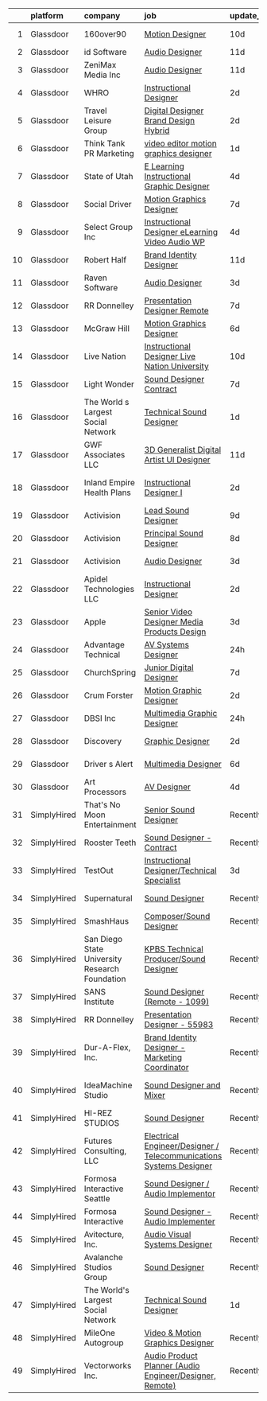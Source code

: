 

|    | platform    | company                                        | job                                                                                                                                                                                                                                                                                                                                                                                                                                                                                                                                                                                                                                                                                                                                                                                                                                                                                                                                                               | update_time   | location             |
|---:|:------------|:-----------------------------------------------|:------------------------------------------------------------------------------------------------------------------------------------------------------------------------------------------------------------------------------------------------------------------------------------------------------------------------------------------------------------------------------------------------------------------------------------------------------------------------------------------------------------------------------------------------------------------------------------------------------------------------------------------------------------------------------------------------------------------------------------------------------------------------------------------------------------------------------------------------------------------------------------------------------------------------------------------------------------------|:--------------|:---------------------|
|  1 | Glassdoor   | 160over90                                      | [Motion Designer](https://www.glassdoor.com/partner/jobListing.htm?pos=118&ao=1136043&s=58&guid=00000181bda9a1f28e82193df190fa17&src=GD_JOB_AD&t=SR&vt=w&cs=1_1b2dbe65&cb=1656744420111&jobListingId=1007955295559&jrtk=3-0-1g6uqj8go2g8m001-1g6uqj8h6k61s800-3c281d9384133fed-)                                                                                                                                                                                                                                                                                                                                                                                                                                                                                                                                                                                                                                                                                  | 10d           | New York, NY         |
|  2 | Glassdoor   | id Software                                    | [Audio Designer](https://www.glassdoor.com/partner/jobListing.htm?pos=112&ao=1136043&s=58&guid=00000181bda9a1f28e82193df190fa17&src=GD_JOB_AD&t=SR&vt=w&cs=1_15c16ba3&cb=1656744420110&jobListingId=1007951566564&jrtk=3-0-1g6uqj8go2g8m001-1g6uqj8h6k61s800-1d16e9cbfe861356-)                                                                                                                                                                                                                                                                                                                                                                                                                                                                                                                                                                                                                                                                                   | 11d           | Dallas, TX           |
|  3 | Glassdoor   | ZeniMax Media Inc                              | [Audio Designer](https://www.glassdoor.com/partner/jobListing.htm?pos=123&ao=1136043&s=58&guid=00000181bda9a1f28e82193df190fa17&src=GD_JOB_AD&t=SR&vt=w&cs=1_bd1e87dd&cb=1656744420111&jobListingId=1007952605702&jrtk=3-0-1g6uqj8go2g8m001-1g6uqj8h6k61s800-25d1097e1aec9875-)                                                                                                                                                                                                                                                                                                                                                                                                                                                                                                                                                                                                                                                                                   | 11d           | Dallas, TX           |
|  4 | Glassdoor   | WHRO                                           | [Instructional Designer](https://www.glassdoor.com/partner/jobListing.htm?pos=122&ao=1136043&s=58&guid=00000181bda9a1f28e82193df190fa17&src=GD_JOB_AD&t=SR&vt=w&cs=1_05873f91&cb=1656744420111&jobListingId=1007971431373&jrtk=3-0-1g6uqj8go2g8m001-1g6uqj8h6k61s800-ee1c5b8f6d427c8b-)                                                                                                                                                                                                                                                                                                                                                                                                                                                                                                                                                                                                                                                                           | 2d            | Norfolk, VA          |
|  5 | Glassdoor   | Travel   Leisure Group                         | [Digital Designer  Brand Design  Hybrid ](https://www.glassdoor.com/partner/jobListing.htm?pos=129&ao=1136043&s=58&guid=00000181bda9a1f28e82193df190fa17&src=GD_JOB_AD&t=SR&vt=w&cs=1_96788727&cb=1656744420112&jobListingId=1007971771608&jrtk=3-0-1g6uqj8go2g8m001-1g6uqj8h6k61s800-4c065331f9a96d73-)                                                                                                                                                                                                                                                                                                                                                                                                                                                                                                                                                                                                                                                          | 2d            | Orlando, FL          |
|  6 | Glassdoor   | Think Tank PR   Marketing                      | [video editor motion graphics designer](https://www.glassdoor.com/partner/jobListing.htm?pos=125&ao=1136043&s=58&guid=00000181bda9a1f28e82193df190fa17&src=GD_JOB_AD&t=SR&vt=w&cs=1_b5882839&cb=1656744420111&jobListingId=1007972847759&jrtk=3-0-1g6uqj8go2g8m001-1g6uqj8h6k61s800-592c590467374c4d-)                                                                                                                                                                                                                                                                                                                                                                                                                                                                                                                                                                                                                                                            | 1d            | Saint Louis, MO      |
|  7 | Glassdoor   | State of Utah                                  | [E Learning Instructional Graphic Designer](https://www.glassdoor.com/partner/jobListing.htm?pos=110&ao=1136043&s=58&guid=00000181bda9a1f28e82193df190fa17&src=GD_JOB_AD&t=SR&vt=w&cs=1_ea2a50d1&cb=1656744420110&jobListingId=1007967268443&jrtk=3-0-1g6uqj8go2g8m001-1g6uqj8h6k61s800-12582fb7fc60c516-)                                                                                                                                                                                                                                                                                                                                                                                                                                                                                                                                                                                                                                                        | 4d            | Salt Lake City, UT   |
|  8 | Glassdoor   | Social Driver                                  | [Motion Graphics Designer](https://www.glassdoor.com/partner/jobListing.htm?pos=119&ao=1136043&s=58&guid=00000181bda9a1f28e82193df190fa17&src=GD_JOB_AD&t=SR&vt=w&ea=1&cs=1_61b843b5&cb=1656744420111&jobListingId=1007962710802&jrtk=3-0-1g6uqj8go2g8m001-1g6uqj8h6k61s800-22e8963ec53134fe-)                                                                                                                                                                                                                                                                                                                                                                                                                                                                                                                                                                                                                                                                    | 7d            | New York, NY         |
|  9 | Glassdoor   | Select Group Inc                               | [Instructional Designer  eLearning  Video Audio    WP](https://www.glassdoor.com/partner/jobListing.htm?pos=104&ao=1110586&s=58&guid=00000181bda9a1f28e82193df190fa17&src=GD_JOB_AD&t=SR&vt=w&ea=1&cs=1_31539d8c&cb=1656744420109&jobListingId=1007965743112&cpc=BA15C3E50D27FFE8&jrtk=3-0-1g6uqj8go2g8m001-1g6uqj8h6k61s800-975253586d041dc0--6NYlbfkN0Bcn-ADAbRvyrq3DH3YqD1gQOSfU_zTPvvfh0XXiz3pBAa41gXbEVBKQgVaXyt5edISc9bqP53tRPLteqUh4QwbmKEwD0Ly9LIynFhKlkBBOX1urAMP3goMqmB7FsCw1DJLToJjJKgdA2XxFUBlOvaRm9kvNxg5nSULJZu9Z2BIzm6NqSMg2xrFw2nxWrzrxmUVzEZxB0_aOV5jB3AQgDbl9c0JdIARGtQxap2SjowEWrhwhvlk0c6rVdsj67eHFKw68pw8KAA9AYIso2dJ8r3axu2gtJ3Fj21-wiWHatxWzlBBdmHtFuncNaUTmlxlr6-NM9h7hrSvznec4uOF4BiWvkqqsmSlWM8QdIk4o_7-VnfmGozbdFGwM8-l0INhPNUv6dhC2zk-HQWBTzVHzXcnd5Ny5BpKqzJxHmDxgPfrPxn40f8mm1YO_yI3YZa9glBjIYjyDuK2Nw-SnRo3kIKnbJOU6kxbK6f7jsNmLi5YgwHN0-_id-YSenfbcfOrbRc%3D)                                                                     | 4d            | White Plains, NY     |
| 10 | Glassdoor   | Robert Half                                    | [Brand Identity Designer](https://www.glassdoor.com/partner/jobListing.htm?pos=107&ao=1110586&s=58&guid=00000181bda9a1f28e82193df190fa17&src=GD_JOB_AD&t=SR&vt=w&ea=1&cs=1_75cd7a43&cb=1656744420110&jobListingId=1007951648276&cpc=9908D8D4413DBB8A&jrtk=3-0-1g6uqj8go2g8m001-1g6uqj8h6k61s800-1ede649e6a58b7cb--6NYlbfkN0CpzDdaQkua3np5pkmj49lKioZwmwxQ-yx5plwbYmV_M1N0TAEqFh9qBSQddGPhXeYsPwwpObkc12_qfuuui8Zfx-BvqhVCXrG6xT8BdiJ-OKSvAtP6KWW8jfsP1M9DqSk2a5VXaHGR5yJ46Q56vtyFDEw-XiAVMBpDv51XshwDm7_06TwkJwC4wUUkFWSkSyduGXffbZQijWIxbQ4le9_l1HXlJLf1e419sE59QvG29E86BPeqjQSquF3LdSLCeb81Tjl9IB1a72VPGPnLL07Kuz0N2I3N4AUd7brY3Yq75q5H2x4Zh8CNknvE-DIxyjk4hQYUe1NvMV_-d3rp9vDbHtt9HTiO8I56lACbnRfsDbW5Gjx-M1CcrODeqI6JuNWz51Qf6MVG7F2KgNsO46YzKSxjWLfd2aT0DyCgd0A5R45pIXLilDVtGSnH682BDa9ngyDDG9gZUA0PHdpAqGzZ9ede-2YHs8e8jAU4CHetTticZDw8lwqB)                                                                                                                | 11d           | Hartford, CT         |
| 11 | Glassdoor   | Raven Software                                 | [Audio Designer](https://www.glassdoor.com/partner/jobListing.htm?pos=120&ao=1136043&s=58&guid=00000181bda9a1f28e82193df190fa17&src=GD_JOB_AD&t=SR&vt=w&cs=1_b883d5a0&cb=1656744420111&jobListingId=1007969593675&jrtk=3-0-1g6uqj8go2g8m001-1g6uqj8h6k61s800-9640e0c5fced2b6a-)                                                                                                                                                                                                                                                                                                                                                                                                                                                                                                                                                                                                                                                                                   | 3d            | Middleton, WI        |
| 12 | Glassdoor   | RR Donnelley                                   | [Presentation Designer  Remote ](https://www.glassdoor.com/partner/jobListing.htm?pos=113&ao=1136043&s=58&guid=00000181bda9a1f28e82193df190fa17&src=GD_JOB_AD&t=SR&vt=w&cs=1_b60de366&cb=1656744420110&jobListingId=1007962791525&jrtk=3-0-1g6uqj8go2g8m001-1g6uqj8h6k61s800-13467501708e5273-)                                                                                                                                                                                                                                                                                                                                                                                                                                                                                                                                                                                                                                                                   | 7d            | Phoenix, AZ          |
| 13 | Glassdoor   | McGraw Hill                                    | [Motion Graphics Designer](https://www.glassdoor.com/partner/jobListing.htm?pos=130&ao=1136043&s=58&guid=00000181bda9a1f28e82193df190fa17&src=GD_JOB_AD&t=SR&vt=w&cs=1_83c92394&cb=1656744420112&jobListingId=1007963055281&jrtk=3-0-1g6uqj8go2g8m001-1g6uqj8h6k61s800-846076449b1b3a8d-)                                                                                                                                                                                                                                                                                                                                                                                                                                                                                                                                                                                                                                                                         | 6d            | Columbus, OH         |
| 14 | Glassdoor   | Live Nation                                    | [Instructional Designer  Live Nation University](https://www.glassdoor.com/partner/jobListing.htm?pos=126&ao=1136043&s=58&guid=00000181bda9a1f28e82193df190fa17&src=GD_JOB_AD&t=SR&vt=w&cs=1_99cc90ef&cb=1656744420111&jobListingId=1007954872096&jrtk=3-0-1g6uqj8go2g8m001-1g6uqj8h6k61s800-9f8dfff7ef9ec9c7-)                                                                                                                                                                                                                                                                                                                                                                                                                                                                                                                                                                                                                                                   | 10d           | Beverly Hills, CA    |
| 15 | Glassdoor   | Light   Wonder                                 | [Sound Designer  Contract ](https://www.glassdoor.com/partner/jobListing.htm?pos=109&ao=1136043&s=58&guid=00000181bda9a1f28e82193df190fa17&src=GD_JOB_AD&t=SR&vt=w&cs=1_2715cb0e&cb=1656744420110&jobListingId=1007961853496&jrtk=3-0-1g6uqj8go2g8m001-1g6uqj8h6k61s800-c2ee6d43b866f529-)                                                                                                                                                                                                                                                                                                                                                                                                                                                                                                                                                                                                                                                                        | 7d            | Las Vegas, NV        |
| 16 | Glassdoor   | The World s Largest Social Network             | [Technical Sound Designer](https://www.glassdoor.com/partner/jobListing.htm?pos=103&ao=1110586&s=58&guid=00000181bda9a1f28e82193df190fa17&src=GD_JOB_AD&t=SR&vt=w&ea=1&cs=1_96b5ae22&cb=1656744420109&jobListingId=1007975397731&cpc=4F748F1840550ABC&jrtk=3-0-1g6uqj8go2g8m001-1g6uqj8h6k61s800-7798c1684c08ebff--6NYlbfkN0DSgjPPcnEdvoK3uuxfISLALE6pB1FR7YSHOr_tSg5_QGIhoz_2VqUepdcKLBLI_zSL88PC2MXrQ3rseRMVR7SU6VOvV5KtlWvzy2j9SNil6n51lFnTFH--Zg7YZPdcqYWYMGpai0Uim42DYnnHMXA5COVZVXmPFZZI-5I-p71D9nrKVMwQnTX8N9SMtt5nJSRKMARXhHulXI-8qZW0s2Il4CbJqqid0BkkDbwFvHj6LjGAta3NH8vEpUHtw17SJLsJxteOULUa8YCuOC1ob-93c4QNY4h4bUMkisKn2sio12ggYbNMcjUJgXtSF0m0zSMpdT-NpeCodd72pgjsVAbzwtJmPCZk-m6sHWjxa0ok6pjkcZZMRpPu3oBJUX6IIldR0ksXyTRn751qy1wVd8AsF_YWZN13dlHWMtd6ayE1uxMk_x3JbHE1dny5dN2xkL4sePdpzkMaw05sjh2GuUX7g5_udGIXM3yyfr_Z3cS62QoUYv0qrLmwoJZohMCgaroPRpjVCs8CllvnMlBr1dJUIWr_jEHhNPUnu9p8UUGv6ZYOV6wrbn2UlJE7_PsTX5Bj8KNdH-eV3fZu0iLLa-xMyCm-LiR_Bew%3D) | 1d            | Boston, MA           |
| 17 | Glassdoor   | GWF Associates  LLC                            | [3D Generalist   Digital Artist   UI Designer](https://www.glassdoor.com/partner/jobListing.htm?pos=102&ao=1110586&s=58&guid=00000181bda9a1f28e82193df190fa17&src=GD_JOB_AD&t=SR&vt=w&ea=1&cs=1_a8798643&cb=1656744420109&jobListingId=1007952130788&cpc=C0FAF87ADD587446&jrtk=3-0-1g6uqj8go2g8m001-1g6uqj8h6k61s800-1eda58a828a17668--6NYlbfkN0CiXlXD9X9KmMK7S-b5IcFBvVIey8Qr_VUnbo48CIz6WJxcsPNedoVLxbQy0RY0Lidptp5NGocL8OX0ODZlzCLgTilX6ZB0L8kFbzpvH1XAwZc-xzKt2cJRbdstjnIETRcz6k3J6virBqg127M44_l9Tc3nZfDfHnWPDH2zyMWaLtQQPJtcsiC-plWyJS2Y1Xoml6rJMQgR7-loUVsChfs20kAlMcs3fYq0ZwvV-Wa3snmp-twSUAqv6beIhXe4muXZKvtFmpeKRqmp5MepQ_t03LUNje-RIqXPuzR-Xdo9iawOr_-UKdQvqdHbIgdj9d1aL2keiueDJK8dj49XbJhmbnfvpemxqALd-v-1y7-jb6CAljW8ihZ-gq3vVK6WVANhcNAjBG8CBs06dddbyWu8KdpfKg60XGoQ-xxpFrunke-t72KN7Klrdh33C11GFrhh7tI_xtHkBVpHBiKNisfyEN490P1ElZVV103-JseqtvEyCBQhGDoPuJta1IjVFNHOmQV6ABAhfz2FjUKo4SQJZ6vcgj0HoPbImA3lbd9hLzpa8mPWqxOc)                           | 11d           | Tinton Falls, NJ     |
| 18 | Glassdoor   | Inland Empire Health Plans                     | [Instructional Designer I](https://www.glassdoor.com/partner/jobListing.htm?pos=121&ao=1136043&s=58&guid=00000181bda9a1f28e82193df190fa17&src=GD_JOB_AD&t=SR&vt=w&cs=1_ba4879a6&cb=1656744420111&jobListingId=1007971862315&jrtk=3-0-1g6uqj8go2g8m001-1g6uqj8h6k61s800-856b4a27cb367eae-)                                                                                                                                                                                                                                                                                                                                                                                                                                                                                                                                                                                                                                                                         | 2d            | Rancho Cucamonga, CA |
| 19 | Glassdoor   | Activision                                     | [Lead Sound Designer](https://www.glassdoor.com/partner/jobListing.htm?pos=117&ao=1136043&s=58&guid=00000181bda9a1f28e82193df190fa17&src=GD_JOB_AD&t=SR&vt=w&cs=1_c47e399f&cb=1656744420111&jobListingId=1007958272321&jrtk=3-0-1g6uqj8go2g8m001-1g6uqj8h6k61s800-7843e4f95607d2a3-)                                                                                                                                                                                                                                                                                                                                                                                                                                                                                                                                                                                                                                                                              | 9d            | Foster City, CA      |
| 20 | Glassdoor   | Activision                                     | [Principal Sound Designer](https://www.glassdoor.com/partner/jobListing.htm?pos=116&ao=1136043&s=58&guid=00000181bda9a1f28e82193df190fa17&src=GD_JOB_AD&t=SR&vt=w&cs=1_13687d5b&cb=1656744420111&jobListingId=1007960228726&jrtk=3-0-1g6uqj8go2g8m001-1g6uqj8h6k61s800-1f66d48a6033ba86-)                                                                                                                                                                                                                                                                                                                                                                                                                                                                                                                                                                                                                                                                         | 8d            | Foster City, CA      |
| 21 | Glassdoor   | Activision                                     | [Audio Designer](https://www.glassdoor.com/partner/jobListing.htm?pos=111&ao=1136043&s=58&guid=00000181bda9a1f28e82193df190fa17&src=GD_JOB_AD&t=SR&vt=w&cs=1_6b7e161f&cb=1656744420110&jobListingId=1007969460398&jrtk=3-0-1g6uqj8go2g8m001-1g6uqj8h6k61s800-7c373c23d77b92fb-)                                                                                                                                                                                                                                                                                                                                                                                                                                                                                                                                                                                                                                                                                   | 3d            | Middleton, WI        |
| 22 | Glassdoor   | Apidel Technologies LLC                        | [Instructional Designer](https://www.glassdoor.com/partner/jobListing.htm?pos=106&ao=1110586&s=58&guid=00000181bda9a1f28e82193df190fa17&src=GD_JOB_AD&t=SR&vt=w&ea=1&cs=1_31f88c77&cb=1656744420110&jobListingId=1007971104086&cpc=8795CF9063CD573D&jrtk=3-0-1g6uqj8go2g8m001-1g6uqj8h6k61s800-583f81cd50bf5307--6NYlbfkN0C-xuqgdbktDILJoi_o42Ntwte-sxNwJl4lq25EOjgqY9QdTvxhiZuU73FoiVdnOk67AFNhSwXEKeU8VomMq9-WoAYp5zjqkcrAK-K0vaxqpFj3po317ALNWRDpIE85n8UwQeVoqazViByOJpOpVErO53en1PsjkDvOr-T8nMu9ZjIddfBnI6ABy1L6psMvJJIIGPIDbmc6iF4UAm1nI5CFJn29H3YBlKDdv_UB-whcBE3cTsyMr32w4hQowJh6KNj1dtcdnMQ-D4_E0eDgZ53YT3tY7LzkU9hTnpLmyXn_0RSWRdB_PEC63xTEgVI2CfPBRBMcrrKhntFLiFDNVcE7FY1rzInU_NLTaeE38LOaTY5QSbZRBI6CP9IlPIpfz-1S2bN0htknMMgNfkcq8ztdRM31lEoXjgA7V7870PVwK0n6zrPX861s6TzXgv1Iju9H8AeHRV2R_sI98BfyR0Dz_6jNH3TshUYm32J64nz1skhL5Y2QBcqVsjrck308siO7wIG-eiOTtg%3D%3D)                                                                                     | 2d            | Chandler, AZ         |
| 23 | Glassdoor   | Apple                                          | [Senior Video Designer  Media Products Design](https://www.glassdoor.com/partner/jobListing.htm?pos=114&ao=1136043&s=58&guid=00000181bda9a1f28e82193df190fa17&src=GD_JOB_AD&t=SR&vt=w&cs=1_f1ae604d&cb=1656744420110&jobListingId=1007968251103&jrtk=3-0-1g6uqj8go2g8m001-1g6uqj8h6k61s800-a25ec4cb75015387-)                                                                                                                                                                                                                                                                                                                                                                                                                                                                                                                                                                                                                                                     | 3d            | Culver City, CA      |
| 24 | Glassdoor   | Advantage Technical                            | [AV Systems Designer](https://www.glassdoor.com/partner/jobListing.htm?pos=105&ao=1110586&s=58&guid=00000181bda9a1f28e82193df190fa17&src=GD_JOB_AD&t=SR&vt=w&ea=1&cs=1_d024b27b&cb=1656744420110&jobListingId=1007977363508&cpc=44CD5376B8534B8F&jrtk=3-0-1g6uqj8go2g8m001-1g6uqj8h6k61s800-0d648a499f3c8bd0--6NYlbfkN0CQRQ3eiV4YWjrRS1ho7HVQ9JO8v6Fb3eU0yDOJbdOiEguntuRlpE4-_N6DYLNj-GqhBku8oZcW0HlUxZShoWJeeNFdMJsRJTbJyn-3XNHA3Zd9y2JV5V6xqLj5pIjmG6U3qU12DkOy4CPo6EKOnw8P-y1TlN935dvuYLJ3GZWAg2HNaokxc-Ji1kuRtTAUjaAckFlOjWjz6Wcm79kNF25Usyo6iAqg_zFuQbMRQMsUJWkr7AceNY1DlGUv-TMGMgYvUXtyPv80PZRA25WMYzjtqMJnpAnzEVgJuNU4qxqZiaslMxamiRjPLC9OWtsey__OjR-trJDYKr59HZGBzkvbSsq0EulBs-MpSGAKq0iaWPNhTSvKQ92OY2Oy3k4OWfNcCD-ARfUqs8NIvReafYZchG2VPUjz_bZHN03T1jBGUTiufcOLcctcuTsgRn5NOtcK4QWTrh8T5Dz5yQaL2t52SNMzJLbBXYrqD_QFnTsZEhMOq3YQZMcQfknuNLGHsRSRml0qZXA6gtmakcvEiSz94Uk4vZHvFviqZMobXJNNVb6Soo2LA984)                                                    | 24h           | La Mirada, CA        |
| 25 | Glassdoor   | ChurchSpring                                   | [Junior Digital Designer](https://www.glassdoor.com/partner/jobListing.htm?pos=108&ao=1136043&s=58&guid=00000181bda9a1f28e82193df190fa17&src=GD_JOB_AD&t=SR&vt=w&ea=1&cs=1_cbcbe4de&cb=1656744420110&jobListingId=1007961741486&jrtk=3-0-1g6uqj8go2g8m001-1g6uqj8h6k61s800-7ddb821e6466d333-)                                                                                                                                                                                                                                                                                                                                                                                                                                                                                                                                                                                                                                                                     | 7d            | Remote               |
| 26 | Glassdoor   | Crum   Forster                                 | [Motion Graphic Designer](https://www.glassdoor.com/partner/jobListing.htm?pos=128&ao=1136043&s=58&guid=00000181bda9a1f28e82193df190fa17&src=GD_JOB_AD&t=SR&vt=w&cs=1_c887ea76&cb=1656744420112&jobListingId=1007970803918&jrtk=3-0-1g6uqj8go2g8m001-1g6uqj8h6k61s800-9dd0e86b35f54af0-)                                                                                                                                                                                                                                                                                                                                                                                                                                                                                                                                                                                                                                                                          | 2d            | Ohio                 |
| 27 | Glassdoor   | DBSI  Inc                                      | [Multimedia Graphic Designer](https://www.glassdoor.com/partner/jobListing.htm?pos=101&ao=1110586&s=58&guid=00000181bda9a1f28e82193df190fa17&src=GD_JOB_AD&t=SR&vt=w&ea=1&cs=1_075dfb95&cb=1656744420109&jobListingId=1007977612107&cpc=7E69D0A57279CD4B&jrtk=3-0-1g6uqj8go2g8m001-1g6uqj8h6k61s800-ab8cb408dc8ec8ee--6NYlbfkN0Cd5ZvLdai7cR0fypH5_WiGezUQesq24dbKuF0ly35ya5O8NkFj-qrjHekX1qTEaujUQz7JzP0u73o11OglWDU9juGNe-SK2whTqe1itlkyB7FVMauAdYzCeErfPuy-469n-_Fr4tmTISR6fSRpJ3_MBKRwKQfSoUHqi2pSF-JZo4_hsf3xWMg6kvfyst4yhDdWkgAkS2E0vbA9KdMygthzKCe90HOHwfCo9MxyUv6kBvpLjlcg39pVKJXl76CYDVrkkWkW3I-walJQPxjY_Ly9p-aTyWwOAH3_p6CNLqORHCwu58Bhue5ESZW5wOJWcl7ioWWjGIXLcMetB-OPdjVh9bjc1144_oRih8KiF_PexMv1xcEm2s5FEF7ypnDaaiKrYQeBaDDsP-cSn1MUDYxria5UiLuANa7LmGjA7wHxX3fYB3nDMDVysK8YOnmYlWS47FQPMjsilGbtxGkajwwFT6i5laX1Ohdk0qy0Z-JoWCdIrlWHFvUYFnMtKWZVmmUFeC56mOtj6g%3D%3D)                                                                                | 24h           | Chandler, AZ         |
| 28 | Glassdoor   | Discovery                                      | [Graphic Designer](https://www.glassdoor.com/partner/jobListing.htm?pos=115&ao=1136043&s=58&guid=00000181bda9a1f28e82193df190fa17&src=GD_JOB_AD&t=SR&vt=w&ea=1&cs=1_2bf1157f&cb=1656744420111&jobListingId=1007970829026&jrtk=3-0-1g6uqj8go2g8m001-1g6uqj8h6k61s800-3260284daed292f5-)                                                                                                                                                                                                                                                                                                                                                                                                                                                                                                                                                                                                                                                                            | 2d            | New York, NY         |
| 29 | Glassdoor   | Driver s Alert                                 | [Multimedia Designer](https://www.glassdoor.com/partner/jobListing.htm?pos=124&ao=1136043&s=58&guid=00000181bda9a1f28e82193df190fa17&src=GD_JOB_AD&t=SR&vt=w&ea=1&cs=1_3f5c1b75&cb=1656744420111&jobListingId=1007963223008&jrtk=3-0-1g6uqj8go2g8m001-1g6uqj8h6k61s800-2c03edc6f18e9dc3-)                                                                                                                                                                                                                                                                                                                                                                                                                                                                                                                                                                                                                                                                         | 6d            | Nashville, TN        |
| 30 | Glassdoor   | Art Processors                                 | [AV Designer](https://www.glassdoor.com/partner/jobListing.htm?pos=127&ao=1136043&s=58&guid=00000181bda9a1f28e82193df190fa17&src=GD_JOB_AD&t=SR&vt=w&ea=1&cs=1_4fc147e8&cb=1656744420111&jobListingId=1007967357069&jrtk=3-0-1g6uqj8go2g8m001-1g6uqj8h6k61s800-c82ea908b8b6a1b5-)                                                                                                                                                                                                                                                                                                                                                                                                                                                                                                                                                                                                                                                                                 | 4d            | New York, NY         |
| 31 | SimplyHired | That's No Moon Entertainment                   | [Senior Sound Designer](https://www.simplyhired.com/job/HAIZITV3eJRvAwlCAtjPXxFb-x6pdgRSjiUpE-qaQOkB9WpwIm4h0Q?q=sound+designer)                                                                                                                                                                                                                                                                                                                                                                                                                                                                                                                                                                                                                                                                                                                                                                                                                                  | Recently      | Los Angeles, CA      |
| 32 | SimplyHired | Rooster Teeth                                  | [Sound Designer - Contract](https://www.simplyhired.com/job/9KdiR85ZI2gR9N4RdhD9EExQNXWroZraddVjovjDND8QUzOK69wDOQ?q=sound+designer)                                                                                                                                                                                                                                                                                                                                                                                                                                                                                                                                                                                                                                                                                                                                                                                                                              | Recently      | Austin, TX           |
| 33 | SimplyHired | TestOut                                        | [Instructional Designer/Technical Specialist](https://www.simplyhired.com/job/gUrhpdit_yuSDW56L8jopt1E9i--3ff4HJ_dcZYX3bWQNWW9OEc7ig?q=sound+designer)                                                                                                                                                                                                                                                                                                                                                                                                                                                                                                                                                                                                                                                                                                                                                                                                            | 3d            | Pleasant Grove, UT   |
| 34 | SimplyHired | Supernatural                                   | [Sound Designer](https://www.simplyhired.com/job/5D0f_UMi6LJPtiqm_toq4mJLszAsmT5fReCL93NEtxLGohoQEX5RFw?q=sound+designer)                                                                                                                                                                                                                                                                                                                                                                                                                                                                                                                                                                                                                                                                                                                                                                                                                                         | Recently      | Los Angeles, CA      |
| 35 | SimplyHired | SmashHaus                                      | [Composer/Sound Designer](https://www.simplyhired.com/job/5TV44fqNq9OE9PTw8D83ASmeufu-2onYgJ8O5l4Y0t9TzOHHgUVKrQ?q=sound+designer)                                                                                                                                                                                                                                                                                                                                                                                                                                                                                                                                                                                                                                                                                                                                                                                                                                | Recently      | Remote               |
| 36 | SimplyHired | San Diego State University Research Foundation | [KPBS Technical Producer/Sound Designer](https://www.simplyhired.com/job/VSycAS3T0QxIBgCqrb-0WeaHyAeO4RoQPlpkQtMGdq8D6eLIAilSTA?q=sound+designer)                                                                                                                                                                                                                                                                                                                                                                                                                                                                                                                                                                                                                                                                                                                                                                                                                 | Recently      | San Diego, CA        |
| 37 | SimplyHired | SANS Institute                                 | [Sound Designer (Remote - 1099)](https://www.simplyhired.com/job/l5XtJmV5Za5NPAoCY67pJ8osv7Dd9cygFT5KvUQHRZZ5LCw9cI7qOA?q=sound+designer)                                                                                                                                                                                                                                                                                                                                                                                                                                                                                                                                                                                                                                                                                                                                                                                                                         | Recently      | Bethesda, MD         |
| 38 | SimplyHired | RR Donnelley                                   | [Presentation Designer - 55983](https://www.simplyhired.com/job/nzNGc13izzY73sBqAJfiC6LMZpqM2ug1TTgdTTeV3PfiJisVJpF4mg?q=sound+designer)                                                                                                                                                                                                                                                                                                                                                                                                                                                                                                                                                                                                                                                                                                                                                                                                                          | Recently      | Phoenix, AZ          |
| 39 | SimplyHired | Dur-A-Flex, Inc.                               | [Brand Identity Designer - Marketing Coordinator](https://www.simplyhired.com/job/R64jRkQkz5c4uAjoUHoVIXUUGZsCSy6n0isNMLlA2kzi3aMM4c-LOw?q=sound+designer)                                                                                                                                                                                                                                                                                                                                                                                                                                                                                                                                                                                                                                                                                                                                                                                                        | Recently      | East Hartford, CT    |
| 40 | SimplyHired | IdeaMachine Studio                             | [Sound Designer and Mixer](https://www.simplyhired.com/job/3_cnKWbKCzfz8K406esix9aXeGkS2iLw6vp3jwYHfDLUWBO0TV9GDQ?q=sound+designer)                                                                                                                                                                                                                                                                                                                                                                                                                                                                                                                                                                                                                                                                                                                                                                                                                               | Recently      | San Francisco, CA    |
| 41 | SimplyHired | HI-REZ STUDIOS                                 | [Sound Designer](https://www.simplyhired.com/job/aA6iiJRrWdcirvdZUdRNwkyou34MRKChSdF1MZ7s6_co4dP2h9voUQ?q=sound+designer)                                                                                                                                                                                                                                                                                                                                                                                                                                                                                                                                                                                                                                                                                                                                                                                                                                         | Recently      | Remote               |
| 42 | SimplyHired | Futures Consulting, LLC                        | [Electrical Engineer/Designer / Telecommunications Systems Designer](https://www.simplyhired.com/job/y3EpJAzW21twaJNAQgHz9JyHeK0v_gRA4RKZwI9tW8bQSOeVr4H_QA?q=sound+designer)                                                                                                                                                                                                                                                                                                                                                                                                                                                                                                                                                                                                                                                                                                                                                                                     | Recently      | Remote               |
| 43 | SimplyHired | Formosa Interactive Seattle                    | [Sound Designer / Audio Implementor](https://www.simplyhired.com/job/vlF4rzpIgemNyADbSUoWC36FtYYh2ouWspqfTFtuxzveh07-6RCwmg?q=sound+designer)                                                                                                                                                                                                                                                                                                                                                                                                                                                                                                                                                                                                                                                                                                                                                                                                                     | Recently      | Seattle, WA          |
| 44 | SimplyHired | Formosa Interactive                            | [Sound Designer - Audio Implementer](https://www.simplyhired.com/job/E63_BRjyLumhk01Bv7mOuaoR0vafXGhLD-NTsS2e6CEpoHi4FvqYnw?q=sound+designer)                                                                                                                                                                                                                                                                                                                                                                                                                                                                                                                                                                                                                                                                                                                                                                                                                     | Recently      | Burbank, CA          |
| 45 | SimplyHired | Avitecture, Inc.                               | [Audio Visual Systems Designer](https://www.simplyhired.com/job/lcOFg6ZDywhpyY38HSmc4-H7ZZ6YtoMNs8J8nSuaAlV3BQGgfFbcwQ?q=sound+designer)                                                                                                                                                                                                                                                                                                                                                                                                                                                                                                                                                                                                                                                                                                                                                                                                                          | Recently      | Sterling, VA         |
| 46 | SimplyHired | Avalanche Studios Group                        | [Sound Designer](https://www.simplyhired.com/job/lQ56dL4hE0QFlKl3bFobU4KE1n4VNMXQUExBD0jvYT0oDTVmOsXFqw?q=sound+designer)                                                                                                                                                                                                                                                                                                                                                                                                                                                                                                                                                                                                                                                                                                                                                                                                                                         | Recently      | New York, NY         |
| 47 | SimplyHired | The World's Largest Social Network             | [Technical Sound Designer](https://www.simplyhired.com/job/MSmLtJFjSsqVjDMKmz2oYFiSL3bAbJZShBgfP8VUTQrd8-9n_QepaA?q=sound+designer)                                                                                                                                                                                                                                                                                                                                                                                                                                                                                                                                                                                                                                                                                                                                                                                                                               | 1d            | Boston, MA           |
| 48 | SimplyHired | MileOne Autogroup                              | [Video & Motion Graphics Designer](https://www.simplyhired.com/job/xTNGVg-1eAKrUgVURMFKLmIVJJFAusXWNsOyWZCTpehQKqszU1TStQ?q=sound+designer)                                                                                                                                                                                                                                                                                                                                                                                                                                                                                                                                                                                                                                                                                                                                                                                                                       | Recently      | Towson, MD           |
| 49 | SimplyHired | Vectorworks Inc.                               | [Audio Product Planner (Audio Engineer/Designer, Remote)](https://www.simplyhired.com/job/E5uA4eEtjE3Tya_IrOpPKicSbSUt30SxoOGrwiAQ-0BqUuKs5xj0gw?q=sound+designer)                                                                                                                                                                                                                                                                                                                                                                                                                                                                                                                                                                                                                                                                                                                                                                                                | Recently      | United States        |
